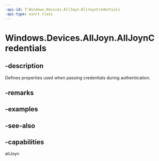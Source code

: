 ----api-id: T:Windows.Devices.AllJoyn.AllJoynCredentials
-api-type: winrt class
---<!-- Class syntax.public class AllJoynCredentials : Windows.Devices.AllJoyn.IAllJoynCredentials--># Windows.Devices.AllJoyn.AllJoynCredentials## -descriptionDefines properties used when passing credentials during authentication.## -remarks## -examples## -see-also## -capabilitiesallJoyn